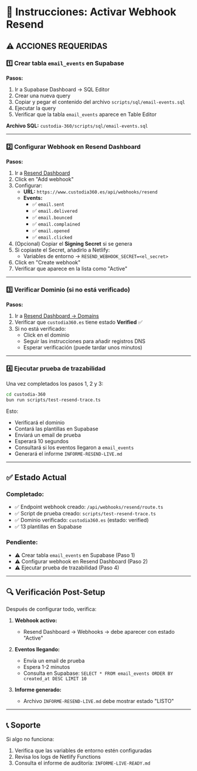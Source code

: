 # 📧 Instrucciones: Activar Webhook Resend

## ⚠️ ACCIONES REQUERIDAS

### 1️⃣ Crear tabla `email_events` en Supabase

**Pasos:**
1. Ir a Supabase Dashboard → SQL Editor
2. Crear una nueva query
3. Copiar y pegar el contenido del archivo `scripts/sql/email-events.sql`
4. Ejecutar la query
5. Verificar que la tabla `email_events` aparece en Table Editor

**Archivo SQL:** `custodia-360/scripts/sql/email-events.sql`

---

### 2️⃣ Configurar Webhook en Resend Dashboard

**Pasos:**
1. Ir a [Resend Dashboard](https://resend.com/webhooks)
2. Click en "Add webhook"
3. Configurar:
   - **URL:** `https://www.custodia360.es/api/webhooks/resend`
   - **Events:**
     - ✅ `email.sent`
     - ✅ `email.delivered`
     - ✅ `email.bounced`
     - ✅ `email.complained`
     - ✅ `email.opened`
     - ✅ `email.clicked`
4. (Opcional) Copiar el **Signing Secret** si se genera
5. Si copiaste el Secret, añadirlo a Netlify:
   - Variables de entorno → `RESEND_WEBHOOK_SECRET=<el_secret>`
6. Click en "Create webhook"
7. Verificar que aparece en la lista como "Active"

---

### 3️⃣ Verificar Dominio (si no está verificado)

**Pasos:**
1. Ir a [Resend Dashboard → Domains](https://resend.com/domains)
2. Verificar que `custodia360.es` tiene estado **Verified** ✅
3. Si no está verificado:
   - Click en el dominio
   - Seguir las instrucciones para añadir registros DNS
   - Esperar verificación (puede tardar unos minutos)

---

### 4️⃣ Ejecutar prueba de trazabilidad

Una vez completados los pasos 1, 2 y 3:

```bash
cd custodia-360
bun run scripts/test-resend-trace.ts
```

Esto:
- Verificará el dominio
- Contará las plantillas en Supabase
- Enviará un email de prueba
- Esperará 10 segundos
- Consultará si los eventos llegaron a `email_events`
- Generará el informe `INFORME-RESEND-LIVE.md`

---

## ✅ Estado Actual

### Completado:
- ✅ Endpoint webhook creado: `/api/webhooks/resend/route.ts`
- ✅ Script de prueba creado: `scripts/test-resend-trace.ts`
- ✅ Dominio verificado: `custodia360.es` (estado: verified)
- ✅ 13 plantillas en Supabase

### Pendiente:
- ⚠️ Crear tabla `email_events` en Supabase (Paso 1)
- ⚠️ Configurar webhook en Resend Dashboard (Paso 2)
- ⚠️ Ejecutar prueba de trazabilidad (Paso 4)

---

## 🔍 Verificación Post-Setup

Después de configurar todo, verifica:

1. **Webhook activo:**
   - Resend Dashboard → Webhooks → debe aparecer con estado "Active"

2. **Eventos llegando:**
   - Envía un email de prueba
   - Espera 1-2 minutos
   - Consulta en Supabase: `SELECT * FROM email_events ORDER BY created_at DESC LIMIT 10`

3. **Informe generado:**
   - Archivo `INFORME-RESEND-LIVE.md` debe mostrar estado "LISTO"

---

## 📞 Soporte

Si algo no funciona:
1. Verifica que las variables de entorno estén configuradas
2. Revisa los logs de Netlify Functions
3. Consulta el informe de auditoría: `INFORME-LIVE-READY.md`
